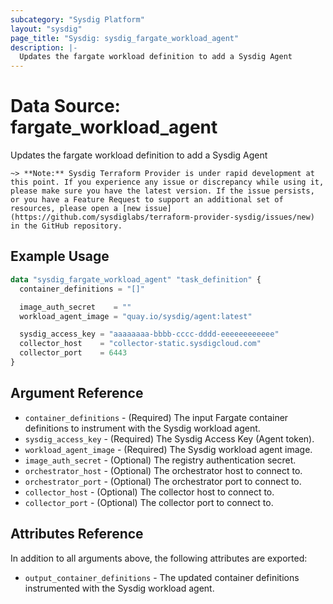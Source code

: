 ```yaml
---
subcategory: "Sysdig Platform"
layout: "sysdig"
page_title: "Sysdig: sysdig_fargate_workload_agent"
description: |- 
  Updates the fargate workload definition to add a Sysdig Agent
---
```


# Data Source: fargate_workload_agent

Updates the fargate workload definition to add a Sysdig Agent

`~> **Note:** Sysdig Terraform Provider is under rapid development at this point. If you experience any issue or discrepancy while using it, please make sure you have the latest version. If the issue persists, or you have a Feature Request to support an additional set of resources, please open a [new issue](https://github.com/sysdiglabs/terraform-provider-sysdig/issues/new) in the GitHub repository.`

## Example Usage

```terraform
data "sysdig_fargate_workload_agent" "task_definition" {
  container_definitions = "[]"

  image_auth_secret    = ""
  workload_agent_image = "quay.io/sysdig/agent:latest"

  sysdig_access_key = "aaaaaaaa-bbbb-cccc-dddd-eeeeeeeeeeee"
  collector_host    = "collector-static.sysdigcloud.com"
  collector_port    = 6443
}
```

## Argument Reference

* `container_definitions` - (Required) The input Fargate container definitions to instrument with the Sysdig workload agent.
* `sysdig_access_key` - (Required) The Sysdig Access Key (Agent token).
* `workload_agent_image` - (Required) The Sysdig workload agent image.
* `image_auth_secret` - (Optional) The registry authentication secret.
* `orchestrator_host` - (Optional) The orchestrator host to connect to.
* `orchestrator_port` - (Optional) The orchestrator port to connect to.
* `collector_host` - (Optional) The collector host to connect to.
* `collector_port` - (Optional) The collector port to connect to.


## Attributes Reference

In addition to all arguments above, the following attributes are exported:

* `output_container_definitions` - The updated container definitions instrumented with the Sysdig workload agent.
